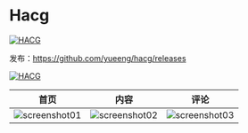 # Hacg

[![HACG](https://raw.githubusercontent.com/yueeng/hacg/master/app/src/main/res/mipmap-xxxhdpi/ic_launcher.png)](https://github.com/yueeng/hacg/releases/latest)

发布：https://github.com/yueeng/hacg/releases

[![HACG](https://user-images.githubusercontent.com/4374375/33003955-f2ed932c-cdf8-11e7-961c-8a7a536e0fd5.png)](https://github.com/yueeng/hacg/releases/latest/download/app-release.apk)

首页 | 内容 | 评论
------------ | ------------- | -------------
![screenshot01](https://cloud.githubusercontent.com/assets/4374375/8587179/e53cab82-262a-11e5-8edf-da067e7e4494.png)|![screenshot02](https://cloud.githubusercontent.com/assets/4374375/8587180/e540b1c8-262a-11e5-91c9-ded4d0a94d93.png)|![screenshot03](https://cloud.githubusercontent.com/assets/4374375/8587178/e4f8ade2-262a-11e5-9734-e227a09f034d.png)
